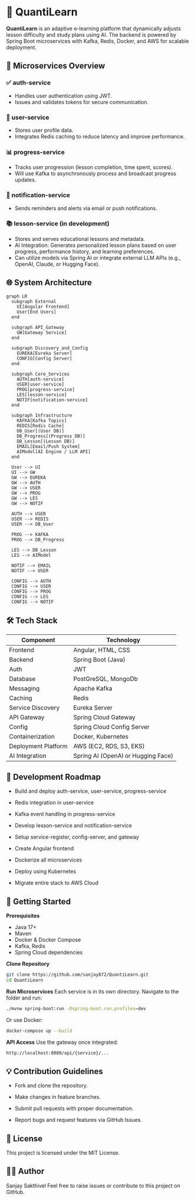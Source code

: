 # 📘 QuantiLearn

**QuantiLearn** is an adaptive e-learning platform that dynamically adjusts lesson difficulty and study plans using AI. The backend is powered by Spring Boot microservices with Kafka, Redis, Docker, and AWS for scalable deployment.


## 🧩 Microservices Overview

### ✅ auth-service
- Handles user authentication using JWT.
- Issues and validates tokens for secure communication.

### 👤 user-service
- Stores user profile data.
- Integrates Redis caching to reduce latency and improve performance.

### 📊 progress-service
- Tracks user progression (lesson completion, time spent, scores).
- Will use Kafka to asynchronously process and broadcast progress updates.

### 🔔 notification-service
- Sends reminders and alerts via email or push notifications.

### 📚 lesson-service (in development)
- Stores and serves educational lessons and metadata.
- AI Integration: Generates personalized lesson plans based on user progress, performance history, and learning preferences.
- Can utilize models via Spring AI or integrate external LLM APIs (e.g., OpenAI, Claude, or Hugging Face).

## 🌐 System Architecture

```mermaid
graph LR
  subgraph External
    UI[Angular Frontend]
    User[End Users]
  end

  subgraph API_Gateway
    GW[Gateway Service]
  end

  subgraph Discovery_and_Config
    EUREKA[Eureka Server]
    CONFIG[Config Server]
  end

  subgraph Core_Services
    AUTH[auth-service]
    USER[user-service]
    PROG[progress-service]
    LES[lesson-service]
    NOTIF[notification-service]
  end

  subgraph Infrastructure
    KAFKA[Kafka Topics]
    REDIS[Redis Cache]
    DB_User[(User DB)]
    DB_Progress[(Progress DB)]
    DB_Lesson[(Lesson DB)]
    EMAIL[Email/Push System]
    AIModel[AI Engine / LLM API]
  end

  User --> UI
  UI --> GW
  GW --> EUREKA
  GW --> AUTH
  GW --> USER
  GW --> PROG
  GW --> LES
  GW --> NOTIF

  AUTH --> USER
  USER --> REDIS
  USER --> DB_User

  PROG --> KAFKA
  PROG --> DB_Progress

  LES --> DB_Lesson
  LES --> AIModel

  NOTIF --> EMAIL
  NOTIF --> USER

  CONFIG --> AUTH
  CONFIG --> USER
  CONFIG --> PROG
  CONFIG --> LES
  CONFIG --> NOTIF
```
## 🛠️ Tech Stack
| Component           | Technology                        |
|---------------------|-----------------------------------|
| Frontend            | Angular, HTML, CSS                |
| Backend             | Spring Boot (Java)                |
| Auth                | JWT                               |
| Database            | PostGreSQL, MongoDb               |
| Messaging           | Apache Kafka                      |
| Caching             | Redis                             |
| Service Discovery   | Eureka Server                     |
| API Gateway         | Spring Cloud Gateway              |
| Config              | Spring Cloud Config Server        |
| Containerization    | Docker, Kubernetes                |
| Deployment Platform | AWS (EC2, RDS, S3, EKS)           |
| AI Integration      | Spring AI (OpenAI or Hugging Face)|

## 🚧 Development Roadmap
 - Build and deploy auth-service, user-service, progress-service

 - Redis integration in user-service

 - Kafka event handling in progress-service

 - Develop lesson-service and notification-service

 - Setup service-register, config-server, and gateway

 - Create Angular frontend

 - Dockerize all microservices

 - Deploy using Kubernetes

 - Migrate entire stack to AWS Cloud

## 🚀 Getting Started
**Prerequisites**
- Java 17+
- Maven
- Docker & Docker Compose
- Kafka, Redis
- Spring Cloud dependencies
  
**Clone Repository**
 ```bash
git clone https://github.com/sanjay872/QuantiLearn.git
cd QuantiLearn
```
**Run Microservices**
Each service is in its own directory. Navigate to the folder and run:
```bash
./mvnw spring-boot:run -Dspring-boot.run.profiles=dev
```
Or use Docker:
```bash
docker-compose up --build
```
**API Access**
Use the gateway once integrated:
```bash
http://localhost:8080/api/{service}/...
```

## 💡 Contribution Guidelines
- Fork and clone the repository.

- Make changes in feature branches.

- Submit pull requests with proper documentation.

- Report bugs and request features via GitHub Issues.

## 📜 License
This project is licensed under the MIT License.

## 🙋‍♂️ Author
Sanjay Sakthivel
Feel free to raise issues or contribute to this project on GitHub.
